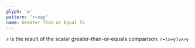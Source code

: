 ```yaml
---
glyph: '≥'
pattern: 'r←x≥y'
name: Greater Than or Equal To
---
```


`r` is the result of the scalar greater-than-or-equals comparison: `r←(x=y)∨x>y`